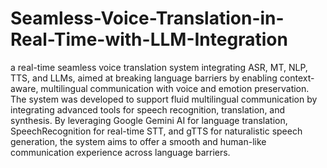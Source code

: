 # Seamless-Voice-Translation-in-Real-Time-with-LLM-Integration
a real-time seamless voice translation system integrating ASR, MT, NLP, TTS, and LLMs, aimed at breaking language barriers by enabling context-aware, multilingual communication with voice and emotion preservation.
The system was developed to support fluid multilingual communication by integrating advanced tools for speech recognition, translation, and synthesis. By leveraging Google Gemini AI for language translation, SpeechRecognition for real-time STT, and gTTS for naturalistic speech generation, the system aims to offer a smooth and human-like communication experience across language barriers.
